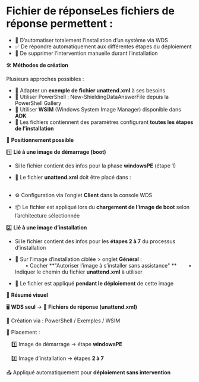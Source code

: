 # Fichier de réponseLes fichiers de réponse permettent :

- 🤖 D’automatiser totalement l’installation d’un système via WDS
- ✅ De répondre automatiquement aux différentes étapes du déploiement
- 🧩 De supprimer l’intervention manuelle durant l’installation



🛠️ **Méthodes de création**

Plusieurs approches possibles :

- 📄 Adapter un **exemple de fichier unattend.xml** à ses besoins
- 🧪 Utiliser PowerShell : New-ShieldingDataAnswerFile depuis la PowerShell Gallery
- 🧰 Utiliser **WSIM** (Windows System Image Manager) disponible dans **ADK**
- 📑 Les fichiers contiennent des paramètres configurant **toutes les étapes de l’installation**



📍 **Positionnement possible**

1️⃣ **Lié à une image de démarrage (boot)**

- Si le fichier contient des infos pour la phase **windowsPE** (étape 1)
- 🔐 Le fichier **unattend.xml** doit être placé dans :  
    

- ⚙️ Configuration via l’onglet **Client** dans la console WDS
- 📦 Le fichier est appliqué lors du **chargement de l’image de boot** selon l’architecture sélectionnée

2️⃣ **Lié à une image d’installation**

- Si le fichier contient des infos pour les **étapes 2 à 7** du processus d’installation
- 🔧 Sur l’image d’installation ciblée > onglet **Général** :  
    • Cocher **"Autoriser l’image à s’installer sans assistance"  **
    • Indiquer le chemin du fichier **unattend.xml** à utiliser

- 🚀 Le fichier est appliqué **pendant le déploiement** de cette image



🎯 **Résumé visuel**

🖥️ **WDS seul** → 🧾 **Fichiers de réponse (unattend.xml)**

🧪 Création via : PowerShell / Exemples / WSIM

📌 Placement :

 1️⃣ Image de démarrage → étape **windowsPE**

 2️⃣ Image d’installation → étapes **2 à 7**

📤 Appliqué automatiquement pour **déploiement sans intervention**
